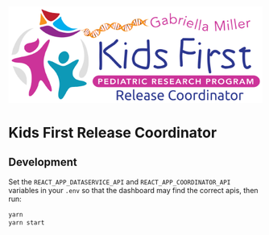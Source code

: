 ![Data Service](public/kf_releasecoordinator.png)

Kids First Release Coordinator
==============================

## Development

Set the `REACT_APP_DATASERVICE_API` and `REACT_APP_COORDINATOR_API` variables
in your `.env` so that the dashboard may find the correct apis, then run:
```
yarn
yarn start
```
